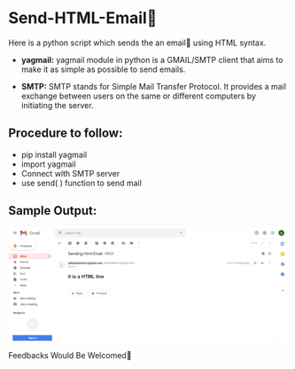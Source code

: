 # Send-HTML-Email📨
Here is a python script which sends the an email📧 using HTML syntax.
- **yagmail:**
yagmail module in python is a GMAIL/SMTP client that aims to make it as simple as possible to send emails.

- **SMTP:**
SMTP stands for Simple Mail Transfer Protocol. It provides a mail exchange between users on the same or different computers by initiating the server.
## Procedure to follow: 
- pip install yagmail
- import yagmail
- Connect with SMTP server
- use send( ) function to send mail

## Sample Output:
<p align="center"><img src="https://github.com/Aditya8821/Send-HTML-Email/blob/main/Images/Demo%20Output.png"></p>
Feedbacks Would Be Welcomed🙌
